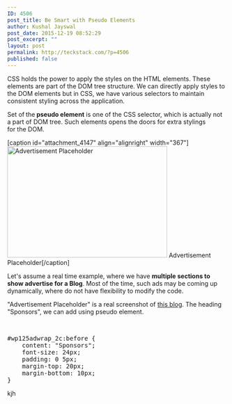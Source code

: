 ```yaml
---
ID: 4506
post_title: Be Smart with Pseudo Elements
author: Kushal Jayswal
post_date: 2015-12-19 08:52:29
post_excerpt: ""
layout: post
permalink: http://teckstack.com/?p=4506
published: false
---
```

CSS holds the power to apply the styles on the HTML elements. These elements are part of the DOM tree structure. We can directly apply styles to the DOM elements but in CSS, we have various selectors to maintain consistent styling across the application.

Set of<strong> </strong>the<strong> pseudo element</strong> is one of the CSS selector, which is actually not a part of DOM tree. Such elements opens the doors for extra stylings for the DOM.

[caption id="attachment_4147" align="alignright" width="367"]<img class="alignnone size-full wp-image-4147" src="http://teckstack.com/tsdir/wp-content/uploads/2014/11/Display-Advertising.jpg" alt="Advertisement Placeholder" width="367" height="256" /> Advertisement Placeholder[/caption]

Let's assume a real time example, where we have <strong>multiple sections to show advertise for a Blog</strong>. Most of the time, such ads may be coming up dynamically, where do not have flexibility to modify the code.

"Advertisement Placeholder" is a real screenshot of <a href="http://teckstack.com">this blog</a>. The heading "Sponsors", we can add using pseudo element.

&nbsp;
<pre>#wp125adwrap_2c:before {
    content: "Sponsors";
    font-size: 24px;
    padding: 0 5px;
    margin-top: 20px;
    margin-bottom: 10px;
}</pre>
kjh